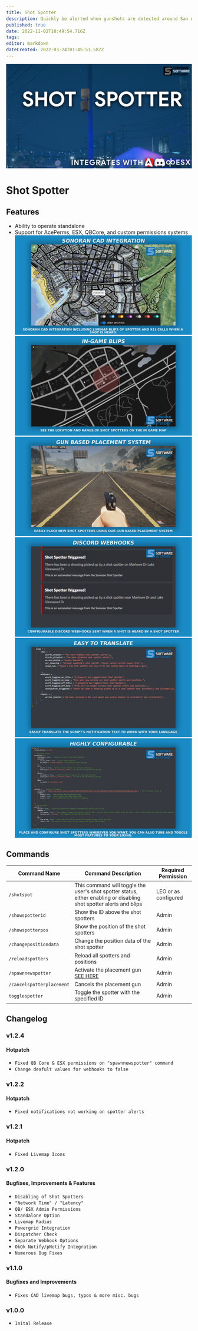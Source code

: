 ```yaml
---
title: Shot Spotter
description: Quickly be alerted when gunshots are detected around San Andreas
published: true
date: 2022-11-02T18:49:54.716Z
tags: 
editor: markdown
dateCreated: 2022-03-24T01:45:51.587Z
---
```


![ss-final.png](/ss-final.png)
# Shot Spotter

## Features
- Ability to operate standalone
- Support for AcePerms, ESX, QBCore, and custom permissions systems
![ss-cad-integration.png](/shot-spotter/ss-cad-integration.png)
![ss-in-game-blips.png](/shot-spotter/ss-in-game-blips.png)
![ss-gun-placement-system.png](/ss-gun-placement-system.png)
![ss-discord-webhooks.png](/shot-spotter/ss-discord-webhooks.png)
![ss-translate-feature.png](/shot-spotter/ss-translate-feature.png)
![ss-highly-configurable.png](/shot-spotter/ss-highly-configurable.png)

## Commands
| Command Name          | Command Description                                                                                                                         | Required Permission    |
|-----------------------|---------------------------------------------------------------------------------------------------------------------------------------------|------------------------|
| `/shotspot` | This command will toggle the user's shot spotter status, either enabling or disabling shot spotter alerts and blips | LEO or as configured |
| `/showspotterid` | Show the ID above the shot spotters | Admin
| `/showspotterpos` | Show the position of the shot spotters | Admin
| `/changepositiondata` | Change the position data of the shot spotter | Admin
| `/reloadspotters` | Reload all spotters and positions | Admin
| `/spawnnewspotter` | Activate the placement gun [SEE HERE](https://docs.sonoran.store/en/gun-placement) | Admin
| `/cancelspotterplacement` | Cancels the placement gun | Admin
| `togglespotter` | Toggle the spotter with the specified ID | Admin

## Changelog
### v1.2.4
#### Hotpatch
- `Fixed QB Core & ESX permissions on "spawnnewspotter" command`
- `Change deafult values for webhooks to false`

### v1.2.2
#### Hotpatch
- `Fixed notifications not working on spotter alerts`

### v1.2.1 
#### Hotpatch
- `Fixed Livemap Icons`

### v1.2.0
#### Bugfixes, Improvements & Features
- `Disabling of Shot Spotters`
- `"Network Time" / "Latency"`
- `QB/ ESX Admin Permissions`
- `Standalone Option`
- `Livemap Radius`
- `Powergrid Integration`
- `Dispatcher Check`
- `Separate Webhook Options`
- `OkOk Notify/pNotify Integration`
- `Numerous Bug Fixes`

### v1.1.0

#### Bugfixes and Improvements
- `Fixes CAD livemap bugs, typos & more misc. bugs`

### v1.0.0

- `Inital Release`